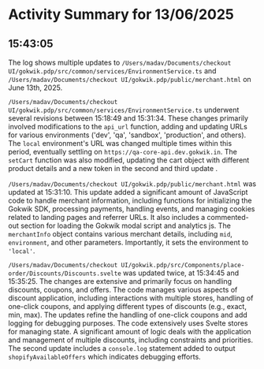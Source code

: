 # Activity Summary for 13/06/2025

## 15:43:05
The log shows multiple updates to `/Users/madav/Documents/checkout UI/gokwik.pdp/src/common/services/EnvironmentService.ts` and `/Users/madav/Documents/checkout UI/gokwik.pdp/public/merchant.html` on June 13th, 2025.

`/Users/madav/Documents/checkout UI/gokwik.pdp/src/common/services/EnvironmentService.ts` underwent several revisions between 15:18:49 and 15:31:34.  These changes primarily involved modifications to the `api_url` function, adding and updating URLs for various environments ('dev', 'qa', 'sandbox', 'production', and others).  The `local` environment's URL was changed multiple times within this period, eventually settling on  `https://qa-core-api.dev.gokwik.in`.  The `setCart` function was also modified, updating the cart object with different product details and a new token in the second and third update .


`/Users/madav/Documents/checkout UI/gokwik.pdp/public/merchant.html` was updated at 15:31:10. This update added a significant amount of JavaScript code to handle merchant information, including functions for initializing the Gokwik SDK, processing payments, handling events, and managing cookies related to landing pages and referrer URLs.  It also includes a commented-out section for loading the Gokwik modal script and analytics js. The  `merchantInfo` object contains various merchant details,  including `mid`, `environment`, and other parameters.  Importantly,  it sets the environment to `'local'`.

`/Users/madav/Documents/checkout UI/gokwik.pdp/src/Components/place-order/Discounts/Discounts.svelte` was updated twice, at 15:34:45 and 15:35:25. The changes are extensive and primarily focus on handling discounts, coupons, and offers.  The code manages various aspects of discount application, including interactions with multiple stores, handling of one-click coupons, and applying different types of discounts (e.g., exact, min, max). The updates refine the handling of one-click coupons and add logging for debugging purposes.  The code extensively uses Svelte stores for managing state.  A significant amount of logic deals with the application and management of multiple discounts, including constraints and priorities.  The second update includes a `console.log` statement added to output `shopifyAvailableOffers` which indicates debugging efforts.
